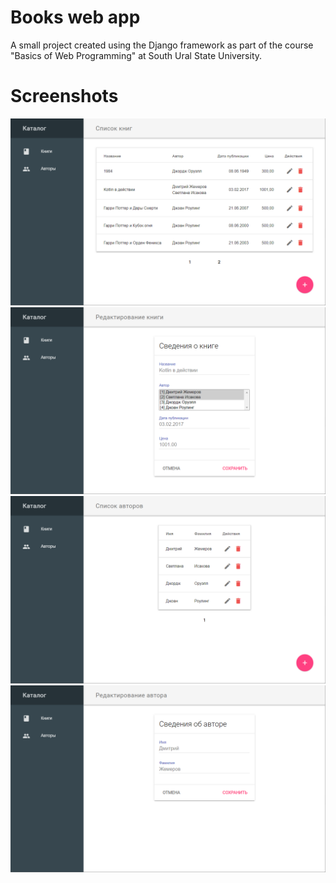 # Books web app
A small project created using the Django framework as part of the course "Basics of Web Programming" at South Ural State University.

# Screenshots
<img src="screenshots/books-list.png">
<img src="screenshots/edit-book.png">
<img src="screenshots/authors-list.png">
<img src="screenshots/edit-author.png">



